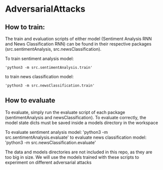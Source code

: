 # AdversarialAttacks

## How to train:

The train and evaluation scripts of either model (Sentiment Analysis RNN and News Classification RNN) can be found in their respective packages (src.sentimentAnalysis, src.newsClassification).

To train sentiment analysis model: 
```
'python3 -m src.sentimentAnalysis.train'
```
to train news classification model: 
```
'python3 -m src.newsClassification.train'
```

## How to evaluate

To evaluate, simply run the evaluate script of each package (sentimentAnalysis and newsClassification). To evaluate correctly, the model state dicts must be saved inside a models directory in the workspace

To evaluate sentiment analysis model: 'python3 -m src.sentimentAnalysis.evaluate'
to evaluate news classification model: 'python3 -m src.newsClassification.evaluate'

The data and models directories are not included in this repo, as they are too big in size. We will use the models trained with these scripts to experiment on different adversarial attacks
